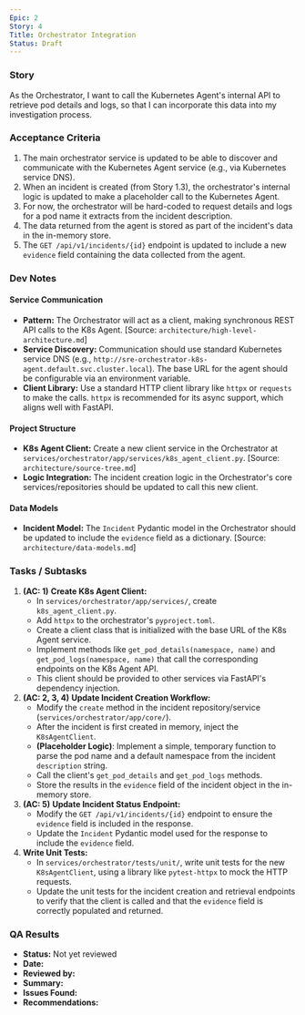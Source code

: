 ```yaml
---
Epic: 2
Story: 4
Title: Orchestrator Integration
Status: Draft
---
```


### Story

As the Orchestrator, I want to call the Kubernetes Agent's internal API to retrieve pod details and logs, so that I can incorporate this data into my investigation process.

### Acceptance Criteria

1.  The main orchestrator service is updated to be able to discover and communicate with the Kubernetes Agent service (e.g., via Kubernetes service DNS).
2.  When an incident is created (from Story 1.3), the orchestrator's internal logic is updated to make a placeholder call to the Kubernetes Agent.
3.  For now, the orchestrator will be hard-coded to request details and logs for a pod name it extracts from the incident description.
4.  The data returned from the agent is stored as part of the incident's data in the in-memory store.
5.  The `GET /api/v1/incidents/{id}` endpoint is updated to include a new `evidence` field containing the data collected from the agent.

### Dev Notes

#### Service Communication
- **Pattern:** The Orchestrator will act as a client, making synchronous REST API calls to the K8s Agent. [Source: `architecture/high-level-architecture.md`]
- **Service Discovery:** Communication should use standard Kubernetes service DNS (e.g., `http://sre-orchestrator-k8s-agent.default.svc.cluster.local`). The base URL for the agent should be configurable via an environment variable.
- **Client Library:** Use a standard HTTP client library like `httpx` or `requests` to make the calls. `httpx` is recommended for its async support, which aligns well with FastAPI.

#### Project Structure
- **K8s Agent Client:** Create a new client service in the Orchestrator at `services/orchestrator/app/services/k8s_agent_client.py`. [Source: `architecture/source-tree.md`]
- **Logic Integration:** The incident creation logic in the Orchestrator's core services/repositories should be updated to call this new client.

#### Data Models
- **Incident Model:** The `Incident` Pydantic model in the Orchestrator should be updated to include the `evidence` field as a dictionary. [Source: `architecture/data-models.md`]

### Tasks / Subtasks

1.  **(AC: 1)** **Create K8s Agent Client:**
    - In `services/orchestrator/app/services/`, create `k8s_agent_client.py`.
    - Add `httpx` to the orchestrator's `pyproject.toml`.
    - Create a client class that is initialized with the base URL of the K8s Agent service.
    - Implement methods like `get_pod_details(namespace, name)` and `get_pod_logs(namespace, name)` that call the corresponding endpoints on the K8s Agent API.
    - This client should be provided to other services via FastAPI's dependency injection.
2.  **(AC: 2, 3, 4)** **Update Incident Creation Workflow:**
    - Modify the `create` method in the incident repository/service (`services/orchestrator/app/core/`).
    - After the incident is first created in memory, inject the `K8sAgentClient`.
    - **(Placeholder Logic)**: Implement a simple, temporary function to parse the pod name and a default namespace from the incident `description` string.
    - Call the client's `get_pod_details` and `get_pod_logs` methods.
    - Store the results in the `evidence` field of the incident object in the in-memory store.
3.  **(AC: 5)** **Update Incident Status Endpoint:**
    - Modify the `GET /api/v1/incidents/{id}` endpoint to ensure the `evidence` field is included in the response.
    - Update the `Incident` Pydantic model used for the response to include the `evidence` field.
4.  **Write Unit Tests:**
    - In `services/orchestrator/tests/unit/`, write unit tests for the new `K8sAgentClient`, using a library like `pytest-httpx` to mock the HTTP requests.
    - Update the unit tests for the incident creation and retrieval endpoints to verify that the client is called and that the `evidence` field is correctly populated and returned.

### QA Results

- **Status:** Not yet reviewed
- **Date:**
- **Reviewed by:**
- **Summary:**
- **Issues Found:**
- **Recommendations:**
